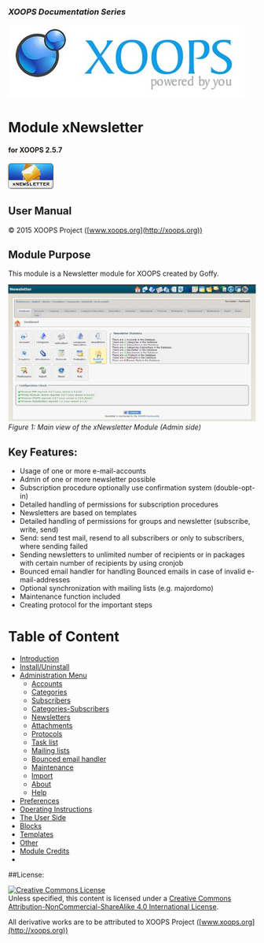### _XOOPS Documentation Series_
![logoXoops.jpg](assets/logoXoops.jpg)

# Module xNewsletter
#### for XOOPS 2.5.7
      
![logoModule.png](assets/logoModule.png)
            
## User Manual

© 2015 XOOPS Project ([www.xoops.org](http://xoops.org))   

## Module Purpose 

This module is a Newsletter module for XOOPS created by Goffy.

![image001.png](assets/image001.jpg)
*Figure 1: Main view of the xNewsletter Module (Admin side)*

## Key Features:

- Usage of one or more e-mail-accounts
- Admin of one or more newsletter possible
- Subscription procedure optionally use confirmation system (double-opt-in)
- Detailed handling of permissions for subscription procedures
- Newsletters are based on templates
- Detailed handling of permissions for groups and newsletter (subscribe, write, send)
- Send: send test mail, resend to all subscribers or only to subscribers, where sending failed
- Sending newsletters to unlimited number of recipients or in packages with certain number of recipients by using cronjob
- Bounced email handler for handling Bounced emails in case of invalid e-mail-addresses
- Optional synchronization with mailing lists (e.g. majordomo)
- Maintenance function included
- Creating protocol for the important steps

# Table of Content

* [Introduction](README.md)
* [Install/Uninstall](book/1install.md)
* [Administration Menu](book/2administration.md)
   * [Accounts](book/accounts.md)
   * [Categories](book/categories.md)
   * [Subscribers](book/subscribers.md)
   * [Categories-Subscribers](book/categories-subscribers.md)
   * [Newsletters](book/newsletters.md)
   * [Attachments](book/attachments.md)
   * [Protocols](book/protocols.md)
   * [Task list](book/task_list.md)
   * [Mailing lists](book/mailing_lists.md)
   * [Bounced email handler](book/bounced_email_handler.md)
   * [Maintenance](book/maintenance.md)
   * [Import](book/import.md)
   * [About](book/about.md)
   * [Help](book/help.md)
* [Preferences](book/3preferencesmd.md)
* [Operating Instructions](book/4operations.md)
* [The User Side](book/5userside.md)
* [Blocks](book/6blocks.md)
* [Templates](book/7templates.md)
* [Other](book/8other.md)
* [Module Credits](book/9credits.md)
* 

##License:

<a rel="license" href="http://creativecommons.org/licenses/by-nc-sa/4.0/"><img alt="Creative Commons License" style="border-width:0" src="https://i.creativecommons.org/l/by-nc-sa/4.0/88x31.png" /></a><br />Unless specified, this content is licensed under a <a rel="license" href="http://creativecommons.org/licenses/by-nc-sa/4.0/">Creative Commons Attribution-NonCommercial-ShareAlike 4.0 International License</a>.

All derivative works are to be attributed to XOOPS Project ([www.xoops.org](http://xoops.org)) 

